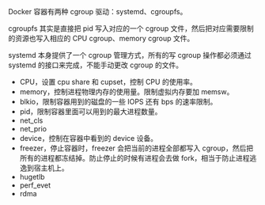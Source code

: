 Docker 容器有两种 cgroup 驱动：systemd、cgroupfs。
 
cgroupfs 其实是直接把 pid 写入对应的一个 cgroup 文件，然后把对应需要限制的资源也写入相应的 CPU cgroup、memory cgroup 文件。

systemd 本身提供了一个 cgroup 管理方式，所有的写 cgroup 操作都必须通过 systemd 的接口来完成，不能手动更改 cgroup 的文件。

- CPU，设置 cpu share 和 cupset，控制 CPU 的使用率。
- memory，控制进程物理内存的使用量。限制虚拟内存要加 memsw。
- blkio，限制容器用到的磁盘的一些 IOPS 还有 bps 的速率限制。
- pid，限制容器里面可以用到的最大进程数量。
- net_cls
- net_prio
- device，控制在容器中看到的 device 设备。
- freezer，停止容器时，freezer 会把当前的进程全部都写入 cgroup，然后把所有的进程都冻结掉。防止停止的时候有进程会去做 fork，相当于防止进程逃逸到宿主机上。
- hugetlb
- perf_evet
- rdma

